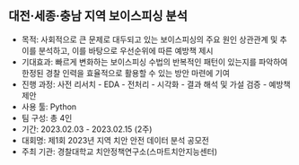 ## 대전·세종·충남 지역 보이스피싱 분석
* 목적: 사회적으로 큰 문제로 대두되고 있는 보이스피싱의 주요 원인 상관관계 및 추이를 분석하고, 이를 바탕으로 우선순위에 따른 예방책 제시
* 기대효과: 빠르게 변화하는 보이스피싱 수법의 반복적인 패턴이 있는지를 파악하여 한정된 경찰 인력을 효율적으로 활용할 수 있는 방안 마련에 기여 
* 진행 과정: 사전 리서치 - EDA - 전처리 - 시각화 - 결과 해석 및 가설 검증 - 예방책 제안
* 사용 툴: Python
* 팀 구성: 총 4인
* 기간: 2023.02.03 - 2023.02.15 (2주)
* 대회명: 제1회 2023년 지역 치안 안전 데이터 분석 공모전
* 주최 기관: 경찰대학교 치안정책연구소(스마트치안지능센터)
